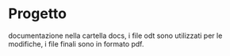 # Progetto 
documentazione nella cartella docs, i file odt sono utilizzati per le modifiche, i file finali sono in formato pdf.
